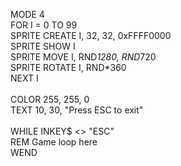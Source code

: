 MODE 4<BR>
FOR I = 0 TO 99<BR>
  SPRITE CREATE I, 32, 32, 0xFFFF0000<BR>
  SPRITE SHOW I<BR>
  SPRITE MOVE I, RND*1280, RND*720<BR>
  SPRITE ROTATE I, RND*360<BR>
NEXT I<BR>
<BR>
COLOR 255, 255, 0<BR>
TEXT 10, 30, "Press ESC to exit"<BR>
<BR>
WHILE INKEY$ <> "ESC"<BR>
  REM Game loop here<BR>
WEND<BR>
<BR>
